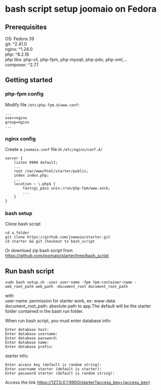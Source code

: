 # bash script setup joomaio on Fedora

## Prerequisites
OS: Fedora 39\
git: ^2.41.0\
nginx: ^1.24.0\
php: ^8.2.16\
php libs: php-cli, php-fpm, php-mysqli, php-pdo, php-xml,... \
composer: ^2.7.1

## Getting started
### php-fpm config
Modify file ```/etc/php-fpm.d/www.conf```:
```
...
user=nginx
group=nginx
...
```
### nginx config
Create a ```joomaio.conf``` file in ```/etc/nginx/conf.d/```
```
server {
    listen 9900 default;
    ...
    root /var/www/html/starter/public;
    index index.php;
    ...
    location ~ \.php$ {
        fastcgi_pass unix:/run/php-fpm/www.sock;
        ...
    }
}
```
### bash setup
Clone bash script
```
cd a_folder
git clone https://github.com/joomaio/starter.git
cd starter && git checkout to bash_script
```

Or download zip bash script from https://github.com/joomaio/starter/tree/bash_script

## Run bash script
```
sudo bash setup.sh -user user-name -fpm fpm-container-name -web_root_path web_path -document_root document_root_path
```
with\
user-name: permission for starter work, ex: www-data\
document_root_path: absolute path to app.The default will be the starter folder contained in the bash run folder.

When run bash script, you must enter database info:
```
Enter database host: 
Enter database username:
Enter database password:
Enter database name:
Enter database prefix:
```

starter info:
```
Enter access key (default is random string): 
Enter username starter (default is starter): 
Enter password starter (default is random string): 
```

Access the link https://127.0.0.1:9900/starter?access_key={access_key}